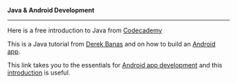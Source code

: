 **Java & Android Development**

--------------------------------

Here is a free introduction to Java from [Codecademy](https://www.codecademy.com/learn/learn-java)

This is a Java tutorial from [Derek Banas](https://www.youtube.com/watch?v=WPvGqX-TXP0) and on how to build an [Android app](https://www.youtube.com/watch?v=ef-6NZjBtW0).

This link takes you to the essentials for [Android app development](http://developer.android.com/training/index.html) and this [introduction](http://code.tutsplus.com/tutorials/learn-java-for-android-development-introduction-to-java--mobile-2604) is useful.
